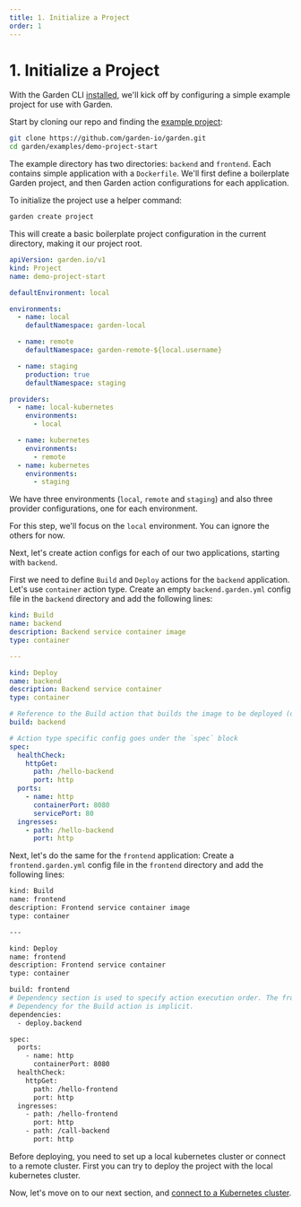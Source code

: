 ```yaml
---
title: 1. Initialize a Project
order: 1
---
```


# 1. Initialize a Project

With the Garden CLI [installed](../../getting-started/quickstart.md#step-1-install-garden), we'll kick off by configuring a
simple example project for use with Garden.

Start by cloning our repo and finding the [example project](../../../examples/demo-project-start):

```sh
git clone https://github.com/garden-io/garden.git
cd garden/examples/demo-project-start
```

The example directory has two directories: `backend` and `frontend`. Each contains simple application with
a `Dockerfile`. We'll first define a boilerplate Garden project, and then Garden action configurations for each
application.

To initialize the project use a helper command:

```sh
garden create project
```

This will create a basic boilerplate project configuration in the current directory, making it our project root.

```yaml
apiVersion: garden.io/v1
kind: Project
name: demo-project-start

defaultEnvironment: local

environments:
  - name: local
    defaultNamespace: garden-local

  - name: remote
    defaultNamespace: garden-remote-${local.username}

  - name: staging
    production: true
    defaultNamespace: staging

providers:
  - name: local-kubernetes
    environments:
      - local

  - name: kubernetes
    environments:
      - remote
  - name: kubernetes
    environments:
      - staging
```

We have three environments (`local`, `remote` and `staging`) and also three provider configurations, one for each environment.

For this step, we'll focus on the `local` environment. You can ignore the others for now.

Next, let's create action configs for each of our two applications, starting with `backend`.

First we need to define `Build` and `Deploy` actions for the `backend` application. Let's use `container` action type.
Create an empty `backend.garden.yml` config file in the `backend` directory and add the following lines:

```yaml
kind: Build
name: backend
description: Backend service container image
type: container

---

kind: Deploy
name: backend
description: Backend service container
type: container

# Reference to the Build action that builds the image to be deployed (defined above)
build: backend

# Action type specific config goes under the `spec` block
spec:
  healthCheck:
    httpGet:
      path: /hello-backend
      port: http
  ports:
    - name: http
      containerPort: 8080
      servicePort: 80
  ingresses:
    - path: /hello-backend
      port: http
```

Next, let's do the same for the `frontend` application:
Create a `frontend.garden.yml` config file in the `frontend` directory and add the following lines:

```sh
kind: Build
name: frontend
description: Frontend service container image
type: container

---

kind: Deploy
name: frontend
description: Frontend service container
type: container

build: frontend
# Dependency section is used to specify action execution order. The frontend will be deployed after the backend is deployed.
# Dependency for the Build action is implicit.
dependencies:
  - deploy.backend

spec:
  ports:
    - name: http
      containerPort: 8080
  healthCheck:
    httpGet:
      path: /hello-frontend
      port: http
  ingresses:
    - path: /hello-frontend
      port: http
    - path: /call-backend
      port: http
```

Before deploying, you need to set up a local kubernetes cluster or connect to a remote cluster.
First you can try to deploy the project with the local kubernetes cluster.

Now, let's move on to our next section, and [connect to a Kubernetes cluster](./2-connect-to-a-cluster.md).
